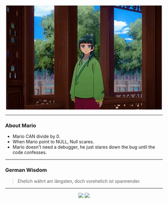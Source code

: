 <p align="center">
  <img src="assets/maomao.gif" />
</p>

---

### About Mario
- Mario CAN divide by 0.
- When Mario point to NULL, Null scares.
- Mario doesn't need a debugger, he just stares down the bug until the code confesses.

---

### German Wisdom
> Ehelich währt am längsten, doch vorehelich ist spannender.

---

<p align="center">
  <a>
    <img height="180em" src="https://github-readme-stats-eight-theta.vercel.app/api?username=Torfkopp&show_icons=true&theme=dark&include_all_commits=true&count_private=true"/>
  </a>
  <a href="https://github.com/Torfkopp?tab=repositories">
    <img height="180em" src="https://github-readme-stats-eight-theta.vercel.app/api/top-langs/?username=torfkopp&layout=compact&theme=dark&langs_count=8&hide=java"/>
  </a>
</p>
